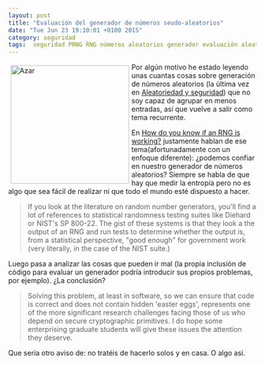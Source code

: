 ```yaml
---
layout: post
title: "Evaluación del generador de números seudo-aleatorios"
date: "Tue Jun 23 19:10:01 +0100 2015"
category: seguridad
tags:  seguridad PRNG RNG números aleatorios generador evaluación aleatoriedad random
---
```






<a href="https://www.flickr.com/photos/44124419077@N01/152110645/" title="Bolas en el bombo"><img src="https://farm1.staticflickr.com/49/152110645_43aafcb33c_m.jpg" width="240"  alt="Azar" style="float:left; margin:5px"></a>

Por algún motivo he estado leyendo unas cuantas cosas sobre generación de números aleatorios (la última vez en [Aleatoriedad y seguridad](http://fernand0.github.io/Aleatoriedad-Y-Seguridad/)) que no soy capaz de agrupar en menos entradas, así que vuelve a salir como tema recurrente. 

En [How do you know if an RNG is working?](http://blog.cryptographyengineering.com/2014/03/how-do-you-know-if-rng-is-working.html) justamente hablan de ese tema(afortunadamente con un enfoque diferente): ¿podemos confiar en nuestro generador de números aleatorios? Siempre se habla de que hay que medir la entropía pero no es algo que sea fácil de realizar ni que todo el mundo esté dispuesto a hacer.

> If you look at the literature on random number generators, you'll find a lot of references to statistical randomness testing suites like Diehard or NIST's SP 800-22. The gist of these systems is that they look a the output of an RNG and run tests to determine whether the output is, from a statistical perspective, "good enough" for government work (very literally, in the case of the NIST suite.)

Luego pasa a analizar las cosas que pueden ir mal (la propia inclusión de código para evaluar un generador podría introducir sus propios problemas, por ejemplo).
¿La conclusión?

> Solving this problem, at least in software, so we can ensure that code is correct and does not contain hidden 'easter eggs', represents one of the more significant research challenges facing those of us who depend on secure cryptographic primitives. I do hope some enterprising graduate students will give these issues the attention they deserve.

Que sería otro aviso de: no tratéis de hacerlo solos y en casa. O algo así.
